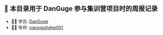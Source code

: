 ## 🚀 本目录用于 DanGuge 参与集训营项目时的周报记录

- 👨‍💻 学员: [DanGuge](https://github.com/DanGuge)
- 👦🏻​ 导师: [xiaoxiaohehe001](https://github.com/xiaoxiaohehe001)